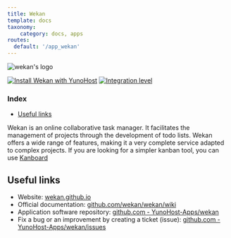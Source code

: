 ```yaml
---
title: Wekan
template: docs
taxonomy:
    category: docs, apps
routes:
  default: '/app_wekan'
---
```


![wekan's logo](image://wekan_logo.svg?height=80)

[![Install Wekan with YunoHost](https://install-app.yunohost.org/install-with-yunohost.png)](https://install-app.yunohost.org/?app=wekan) [![Integration level](https://dash.yunohost.org/integration/wekan.svg)](https://dash.yunohost.org/appci/app/wekan)

### Index

- [Useful links](#useful-links)

Wekan is an online collaborative task manager. It facilitates the management of projects through the development of todo lists.
Wekan offers a wide range of features, making it a very complete service adapted to complex projects. If you are looking for a simpler kanban tool, you can use [Kanboard](/app_kanboard)

## Useful links

+ Website: [wekan.github.io](https://wekan.github.io/)
+ Official documentation: [github.com/wekan/wekan/wiki](https://github.com/wekan/wekan/wiki)
+ Application software repository: [github.com - YunoHost-Apps/wekan](https://github.com/YunoHost-Apps/wekan_ynh)
+ Fix a bug or an improvement by creating a ticket (issue): [github.com - YunoHost-Apps/wekan/issues](https://github.com/YunoHost-Apps/wekan_ynh/issues)
